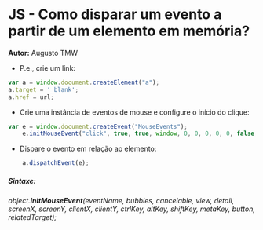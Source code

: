 # JS - Como disparar um evento a partir de um elemento em memória?

**Autor:** Augusto TMW

* P.e., crie um link:

```javascript
var a = window.document.createElement("a");
a.target = '_blank';
a.href = url;

```

* Crie uma instância de eventos de mouse e configure o início do clique:

```javascript
var e = window.document.createEvent("MouseEvents");
    e.initMouseEvent("click", true, true, window, 0, 0, 0, 0, 0, false, false, false, false, 0, null);
```

* Dispare o evento em relação ao elemento:

```javascript
    a.dispatchEvent(e);
```


##### Sintaxe:

_object.**initMouseEvent**(eventName, bubbles, cancelable, view, detail, screenX, screenY, clientX, clientY, ctrlKey, altKey, shiftKey, metaKey, button, relatedTarget);_
